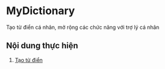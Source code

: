 # MyDictionary
Tạo từ điển cá nhân, mở rộng các chức năng với trợ lý cá nhân
## Nội dung thực hiện
1. [Tạo từ điển](how_to_create_dictionary)
